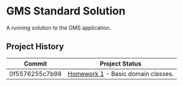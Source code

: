 # GMS Standard Solution

A running solution to the GMS application.

## Project History

|Commit|Project Status|
|------|--------------|
|0f5576255c7b98| [Homework 1](hw01.md) - Basic domain classes.|
